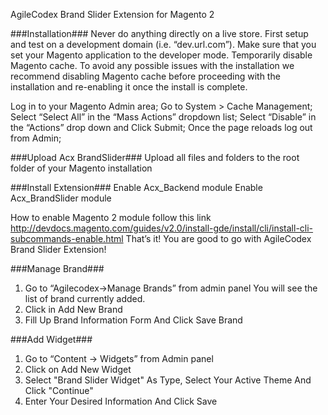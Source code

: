 AgileCodex Brand Slider Extension for Magento 2

###Installation###
Never do anything directly on a live store. First setup and test on a development domain (i.e. “dev.url.com”).
Make sure that you set your Magento application to the developer mode.
Temporarily disable Magento cache.
To avoid any possible issues with the installation we recommend disabling Magento cache before proceeding with the installation and re-enabling it once the install is complete.

Log in to your Magento Admin area;
Go to System > Cache Management;
Select “Select All” in the “Mass Actions” dropdown list;
Select “Disable” in the “Actions” drop down and Click Submit;
Once the page reloads log out from Admin;

###Upload Acx BrandSlider###
Upload all files and folders to the root folder of your Magento installation

###Install Extension###
Enable Acx_Backend module
Enable Acx_BrandSlider module

How to enable Magento 2 module follow this link http://devdocs.magento.com/guides/v2.0/install-gde/install/cli/install-cli-subcommands-enable.html
That’s it! You are good to go with AgileCodex Brand Slider Extension!

###Manage Brand###
1. Go to “Agilecodex->Manage Brands” from admin panel
	You will see the list of brand currently added.
2. Click in Add New Brand
3. Fill Up Brand Information Form And Click Save Brand

###Add Widget###
1. Go to “Content -> Widgets” from Admin panel
2. Click on Add New Widget
3. Select "Brand Slider Widget" As Type, Select Your Active Theme And Click "Continue"
4. Enter Your Desired Information And Click Save
